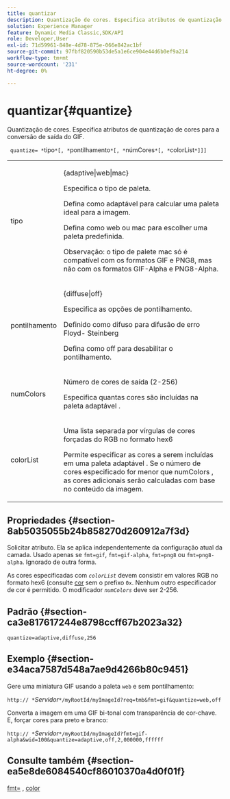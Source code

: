 ```yaml
---
title: quantizar
description: Quantização de cores. Especifica atributos de quantização de cores para a conversão de saída do GIF.
solution: Experience Manager
feature: Dynamic Media Classic,SDK/API
role: Developer,User
exl-id: 71d59961-848e-4d78-875e-066e842ac1bf
source-git-commit: 97fbf820590b53de5a1e6ce904e44d6b0ef9a214
workflow-type: tm+mt
source-wordcount: '231'
ht-degree: 0%

---
```


# quantizar{#quantize}

Quantização de cores. Especifica atributos de quantização de cores para a conversão de saída do GIF.

` quantize= *`tipo`*[, *`pontilhamento`*[, *`númCores`*[, *`colorList`*]]]`

<table id="table_A669A9058C8043A5BAE80B03A13B015B"> 
 <tbody> 
  <tr> 
   <td colname="col1"> <p> <span class="codeph"> <span class="varname"> tipo </span> </span> </p> </td> 
   <td colname="col2"> <p> <span class="codeph"> {adaptive|web|mac} </span> </p> <p>Especifica o tipo de paleta. </p> <p>Defina como <span class="codeph"> adaptável </span> para calcular uma paleta ideal para a imagem. </p> <p>Defina como <span class="codeph"> web </span> ou <span class="codeph"> mac </span> para escolher uma paleta predefinida. </p> <p> <p>Observação: o tipo de palete <span class="codeph"> mac </span> só é compatível com os formatos GIF e PNG8, mas não com os formatos GIF-Alpha e PNG8-Alpha.</p> </p> </td> 
  </tr> 
  <tr> 
   <td colname="col1"> <p> <span class="codeph"> <span class="varname"> pontilhamento </span> </span> </p> </td> 
   <td colname="col2"> <p> <span class="codeph"> {diffuse|off} </span> </p> <p>Especifica as opções de pontilhamento. </p> <p>Definido como <span class="codeph"> difuso </span> para difusão de erro Floyd- Steinberg </p> <p>Defina como <span class="codeph"> off </span> para desabilitar o pontilhamento.</p> </td> 
  </tr> 
  <tr> 
   <td colname="col1"> <p> <span class="codeph"> <span class="varname"> numColors </span> </span> </p> </td> 
   <td colname="col2"> <p>Número de cores de saída (2-256) </p> <p>Especifica quantas cores são incluídas na paleta <span class="codeph"> adaptável </span>.</p> </td> 
  </tr> 
  <tr> 
   <td colname="col1"> <p> <span class="codeph"> <span class="varname"> colorList </span> </span> </p> </td> 
   <td colname="col2"> <p>Uma lista separada por vírgulas de cores forçadas do RGB no formato hex6 </p> <p>Permite especificar as cores a serem incluídas em uma paleta <span class="codeph"> adaptável </span>. Se o número de cores especificado for menor que <span class="codeph"> <span class="varname"> numColors </span> </span>, as cores adicionais serão calculadas com base no conteúdo da imagem.</p> </td> 
  </tr> 
 </tbody> 
</table>

## Propriedades {#section-8ab5035055b24b858270d260912a7f3d}

Solicitar atributo. Ela se aplica independentemente da configuração atual da camada. Usado apenas se `fmt=gif`, `fmt=gif-alpha`, `fmt=png8` ou `fmt=png8-alpha`. Ignorado de outra forma.

As cores especificadas com *`colorList`* devem consistir em valores RGB no formato hex6 (consulte [cor](/help/aem-is-ir-api/is-api/http-ref/image-serving-api-ref/c-http-protocol-reference/c-command-reference/r-color-commandref.md) sem o prefixo `0x`. Nenhum outro especificador de cor é permitido. O modificador *`numColors`* deve ser 2-256.

## Padrão {#section-ca3e817617244e8798ccff67b2023a32}

`quantize=adaptive,diffuse,256`

## Exemplo {#section-e34aca7587d548a7ae9d4266b80c9451}

Gere uma miniatura GIF usando a paleta `web` e sem pontilhamento:

`http:// *`*Servidor*`*/myRootId/myImageId?req=tmb&fmt=gif&quantize=web,off`

Converta a imagem em uma GIF bi-tonal com transparência de cor-chave. E, forçar cores para preto e branco:

`http:// *`*Servidor*`*/myRootId/myImageId?fmt=gif-alpha&wid=100&quantize=adaptive,off,2,000000,ffffff`

## Consulte também {#section-ea5e8de6084540cf86010370a4d0f01f}

[fmt=](../../../../../is-api/http-ref/image-serving-api-ref/c-http-protocol-reference/c-command-reference/r-is-http-fmt.md#reference-cdf10043423b45ba9fe15157fb3ae37a) , [color](/help/aem-is-ir-api/is-api/http-ref/image-serving-api-ref/c-http-protocol-reference/c-data-types/r-is-http-color.md)
